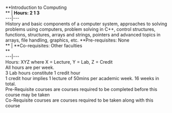 **Introduction to Computing  
** | **Hours: 2 1 3**  
---|---  
History and basic components of a computer system, approaches to solving problems using computers, problem solving in C++, control structures, functions, structures, arrays and strings, pointers and advanced topics in arrays, file handling, graphics, etc. 
**Pre-requisites: None  
** | **Co-requisites: Other faculties  
**  
---|---  
Hours: XYZ where X = Lecture, Y = Lab, Z = Credit  
All hours are per week.  
3 Lab hours constitute 1 credit hour  
1 credit hour implies 1 lecture of 50mins per academic week. 16 weeks in total.  
Pre-Requisite courses are courses required to be completed before this course may be taken  
Co-Requisite courses are courses required to be taken along with this course
